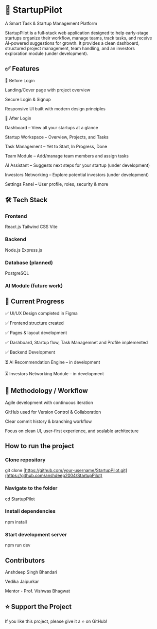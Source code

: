 # 🚀 StartupPilot
A Smart Task & Startup Management Platform

StartupPilot is a full-stack web application designed to help early-stage startups organize their workflow, manage teams, track tasks, and receive AI-powered suggestions for growth.
It provides a clean dashboard, structured project management, team handling, and an investors exploration module (under development).

## ✅ Features

🔹 Before Login

Landing/Cover page with project overview

Secure Login & Signup

Responsive UI built with modern design principles


🔹 After Login

Dashboard – View all your startups at a glance

Startup Workspace – Overview, Projects, and Tasks

Task Management – Yet to Start, In Progress, Done

Team Module – Add/manage team members and assign tasks

AI Assistant – Suggests next steps for your startup (under development)

Investors Networking – Explore potential investors (under development)

Settings Panel – User profile, roles, security & more

## 🛠️ Tech Stack
### Frontend

React.js
Tailwind CSS
Vite

### Backend 

Node.js
Express.js

### Database (planned)

PostgreSQL

### AI Module (future work)


## 📌 Current Progress

✅ UI/UX Design completed in Figma

✅ Frontend structure created

✅ Pages & layout development 

✅ Dashboard, Startup flow, Task Managemnet and Profile implemented

✅ Backend Development

⏳ AI Recommendation Engine – in development

⏳ Investors Networking Module – in development

## 🧪 Methodology / Workflow

Agile development with continuous iteration

GitHub used for Version Control & Collaboration

Clear commit history & branching workflow

Focus on clean UI, user-first experience, and scalable architecture

## How to run the project

### Clone repository
git clone [https://github.com/your-username/StartupPilot.git](https://github.com/anshdeep2004/StartupPilot)

### Navigate to the folder
cd StartupPilot

### Install dependencies
npm install

### Start development server
npm run dev


## Contributors

Anshdeep Singh Bhandari 

Vedika Jaipurkar

Mentor - Prof. Vishwas Bhagwat

## ⭐ Support the Project

If you like this project, please give it a ⭐ on GitHub!

